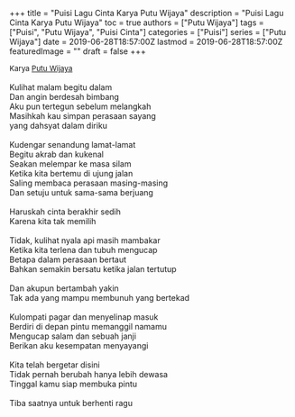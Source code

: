 +++
title = "Puisi Lagu Cinta Karya Putu Wijaya"
description = "Puisi Lagu Cinta Karya Putu Wijaya"
toc = true
authors = ["Putu Wijaya"]
tags = ["Puisi", "Putu Wijaya", "Puisi Cinta"]
categories = ["Puisi"]
series = ["Putu Wijaya"]
date = 2019-06-28T18:57:00Z
lastmod = 2019-06-28T18:57:00Z
featuredImage = ""
draft = false
+++

<div style="text-align: justify;">
<div style="font-size: small;">Karya <a href="/authors/putu-wijaya/" target="_blank">Putu Wijaya</a></div><br />
Kulihat malam begitu dalam<br />Dan angin berdesah bimbang<br />Aku pun tertegun sebelum melangkah<br />Masihkah kau simpan perasaan sayang<br />yang dahsyat dalam diriku<br /><br />Kudengar senandung lamat-lamat<br />Begitu akrab dan kukenal<br />Seakan melempar ke masa silam<br />Ketika kita bertemu di ujung jalan<br />Saling membaca perasaan masing-masing<br />Dan setuju untuk sama-sama berjuang<br /><br />Haruskah cinta berakhir sedih<br />Karena kita tak memilih<br /><br />Tidak, kulihat nyala api masih mambakar<br />Ketika kita terlena dan tubuh mengucap<br />Betapa dalam perasaan bertaut<br />Bahkan semakin bersatu ketika jalan tertutup<br /><br />Dan akupun bertambah yakin<br />Tak ada yang mampu membunuh yang bertekad<br /><br />Kulompati pagar dan menyelinap masuk<br />Berdiri di depan pintu memanggil namamu<br />Mengucap salam dan sebuah janji<br />Berikan aku kesempatan menyayangi<br /><br />Kita telah bergetar disini<br />Tidak pernah berubah hanya lebih dewasa<br />Tinggal kamu siap membuka pintu<br /><br />Tiba saatnya untuk berhenti ragu</div>
